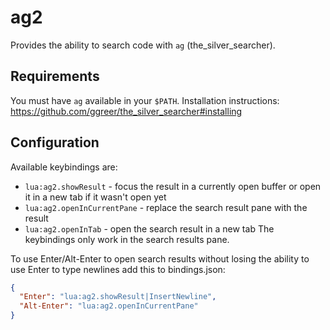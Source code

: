 # ag2

Provides the ability to search code with `ag` (the_silver_searcher).

## Requirements

You must have `ag` available in your `$PATH`. Installation instructions:
https://github.com/ggreer/the_silver_searcher#installing

## Configuration

Available keybindings are:

- `lua:ag2.showResult` - focus the result in a currently open buffer or open it
  in a new tab if it wasn't open yet
- `lua:ag2.openInCurrentPane` - replace the search result pane with the result
- `lua:ag2.openInTab` - open the search result in a new tab The keybindings only
  work in the search results pane.

To use Enter/Alt-Enter to open search results without losing the ability to use
Enter to type newlines add this to bindings.json:

```json
{
  "Enter": "lua:ag2.showResult|InsertNewline",
  "Alt-Enter": "lua:ag2.openInCurrentPane"
}
```
